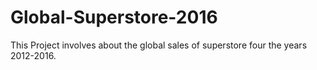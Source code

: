 # Global-Superstore-2016
This Project involves about the global sales of superstore four the years 2012-2016.
